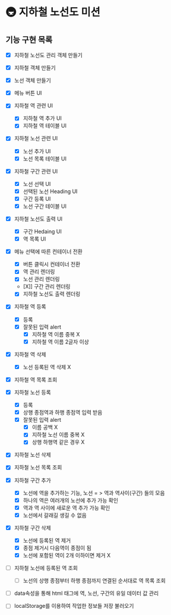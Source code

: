 # 🚇 지하철 노선도 미션

## 기능 구현 목록

- [X] 지하철 노선도 관리 객체 만들기
- [X] 지하철 객체 만들기
- [X] 노선 객체 만들기

- [X] 메뉴 버튼 UI
- [X] 지하철 역 관련 UI
  - [X] 지하철 역 추가 UI
  - [X] 지하철 역 테이블 UI
- [X] 지하철 노선 관련 UI
  - [X] 노선 추가 UI
  - [X] 노선 목록 테이블 UI
- [X] 지하철 구간 관련 UI
  - [X] 노선 선택 UI
  - [X] 선택된 노선 Heading UI
  - [X] 구간 등록 UI
  - [X] 노선 구간 테이블 UI
- [X] 지하철 노선도 출력 UI
  - [X] 구간 Hedaing UI
  - [X] 역 목록 UI 

- [X] 메뉴 선택에 따른 컨테이너 전환
  - [X] 버튼 클릭시 컨테이너 전환
  - [X] 역 관리 렌더링
  - [X] 노선 관리 렌더링
  - [X]] 구간 관리 렌더링
  - [X] 지하철 노선도 출력 렌더링

- [X] 지하철 역 등록
  - [X] 등록
  - [X] 잘못된 입력 alert
    - [X] 지하철 역 이름 중복 X
    - [X] 지하철 역 이름 2글자 이상
- [X] 지하철 역 삭제
  - [X] 노선 등록된 역 삭제 X
- [X] 지하철 역 목록 조회

- [X] 지하철 노선 등록
  - [X] 등록
  - [X] 상행 종점역과 하행 종점역 입력 받음
  - [X] 잘못된 입력 alert
    - [X] 이름 공백 X
    - [X] 지하철 노선 이름 중복 X
    - [X] 상행 하행역 같은 경우 X
- [X] 지하철 노선 삭제
- [X] 지하철 노선 목록 조회

- [X] 지하철 구간 추가
  - [X] 노선에 역을 추가하는 기능, 노선 = > 역과 역사이(구간) 들의 모음 
  - [X] 하나의 역은 여러개의 노선에 추가 가능 확인
  - [X] 역과 역 사이에 새로운 역 추가 가능 확인
  - [X] 노선에서 갈래길 생길 수 없음

- [X] 지하철 구간 삭제
  - [X] 노선에 등록된 역 제거
  - [X] 종점 제거시 다음역이 종점이 됨
  - [X] 노선에 포함된 역이 2개 이하이면 제거 X

- [ ] 지하철 노선에 등록된 역 조회
  - [ ] 노선의 상행 종점부터 하행 종점까지 연결된 순서대로 역 목록 조회

- [ ] data속성을 통해 html 태그에 역, 노선, 구간의 유일 데이터 값 관리
- [ ] localStorage를 이용하여 작업한 정보들 저장 불러오기
